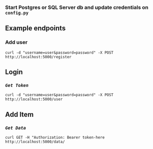 ### Start Postgres or SQL Server db and update credentials on `config.py`

## Example endpoints
### Add user 
`curl -d "username=user&password=password" -X POST http://localhost:5000/register`

## Login
### _`Get Token`_
`curl -d "username=user&password=password" -X POST http://localhost:5000/user`

## Add Item
### _`Get Data`_
`curl GET -H "Authorization: Bearer token-here http://localhost:5000/data/`
